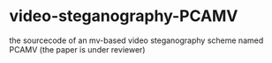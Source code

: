 # video-steganography-PCAMV
the sourcecode of an mv-based video steganography scheme named PCAMV (the paper is under reviewer)
